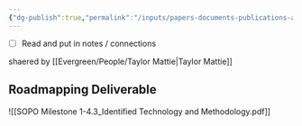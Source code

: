```yaml
---
{"dg-publish":true,"permalink":"/inputs/papers-documents-publications-articles/project-innerspace-sharing/2025-01-15-geode-sopo-milestone-1-4-3-mattie/"}
---
```


- [ ] Read and put in notes / connections

shaered by [[Evergreen/People/Taylor Mattie\|Taylor Mattie]]
## Roadmapping Deliverable

![[SOPO Milestone 1-4.3_Identified Technology and Methodology.pdf]]